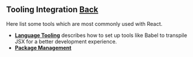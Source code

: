 ## Tooling Integration [Back](./../react.md)

Here list some tools which are most commonly used with React.

- [**Language Tooling**](./language_tooling/language_tooling.md) describes how to set up tools like Babel to transpile JSX for a better development experience.
- [**Package Management**](./package_management/package_management.md)
